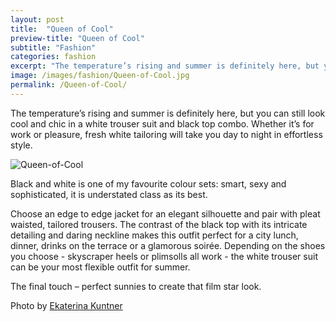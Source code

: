 ```yaml
---
layout: post
title:  "Queen of Cool"
preview-title: "Queen of Cool"
subtitle: "Fashion"
categories: fashion
excerpt: "The temperature’s rising and summer is definitely here, but you can still look cool and chic in a white trouser suit and black top combo. Whether it’s for work or pleasure, fresh white tailoring will take you" 
image: /images/fashion/Queen-of-Cool.jpg
permalink: /Queen-of-Cool/
---
```


 The temperature’s rising and summer is definitely here, but you can still look cool and chic in a white trouser suit and black top combo. Whether it’s for work or pleasure, fresh white tailoring will take you day to night in effortless style.

 <img src="{{ '/images/fashion/Queen-of-Cool.jpg' | prepend: SourceUrl }}" alt="Queen-of-Cool">

 Black and white is one of my favourite colour sets: smart, sexy and sophisticated, it is understated class as its best.

 Choose an edge to edge jacket for an elegant silhouette and pair with pleat waisted, tailored trousers. The contrast of the black top with its intricate detailing and daring neckline makes this outfit perfect for a city lunch, dinner, drinks on the terrace or a glamorous soirée. Depending on the shoes you choose - skyscraper heels or plimsolls all work - the white trouser suit can be your most flexible outfit for summer.

 The final touch – perfect sunnies to create that film star look.

 <div class="row no-gutters">
    <div class="col-sm-6">
        <div class="post-left-image" style="background: url(../images/fashion/Queen-of-Cool-1.jpg) no-repeat; background-size: cover; margin-right: 0.5rem; max-height: 600px !important"></div>
    </div>
    <div class="col-sm-6">
        <div class="post-right-image" style="background: url(../images/fashion/Queen-of-Cool-2.jpg) no-repeat; background-size: cover; margin-left: 0.5rem; max-height: 600px !important"></div>
    </div>
</div>

Photo by <a href="https://www.instagram.com/ekaterina_kuntner/" target="_blank">Ekaterina Kuntner</a>

